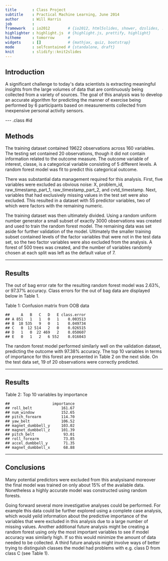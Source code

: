 ```yaml
---
title       : Class Project
subtitle    : Practical Machine Learning, June 2014
author      : Will Harris
job         : 
framework   : io2012        # {io2012, html5slides, shower, dzslides, ...}
highlighter : highlight.js  # {highlight.js, prettify, highlight}
hitheme     : tomorrow      # 
widgets     : []            # {mathjax, quiz, bootstrap}
mode        : selfcontained # {standalone, draft}
knit        : slidify::knit2slides
---
```


## Introduction

A significant challenge to today's data scientists is extracting meaningful insights from the large volumes of data that are continuously being collected from a variety of sources.   The goal of this analysis was to develop an accurate algorithm for predicting the manner of exercise being performed by 6 participants based on measurements collected from inexpensive personal activity sensors.


--- .class #id 

## Methods

<p>The training dataset contained 19622 observations across 160 variables.  The testing set contained 20 observations, though it did not contain information related to the outcome measure.  The outcome variable of interest, classe, is a categorical variable consisting of 5 different levels.   A random forest model was fit to predict this categorical outcome.</p>
<p>
There was substantial data management required for this analysis.  First, five variables were excluded as obvious noise: X, problem_id, raw_timestamp_part_1, raw_timestamp_part_2, and cvtd_timestamp.  Next, variables that had exclusively missing values in the test set were also excluded.  This resulted in a dataset with 55 predictor variables, two of which were factors with the remaining numeric. </p>

<p>The training dataset was then ultimately divided.  Using a random uniform number generator a small subset of exactly 3000 observations was created and used to train the random forest model.  The remaining data was set aside for further validation of the model.  Ultimately the smaller training subset contained levels of the factor variables that were not in the test data set, so the two factor variables were also excluded from the analysis.  A forest of 500 trees was created, and the number of variables randomly chosen at each split was left as the default value of 7.</p>



---
## Results
The out of bag error rate for the resulting random forest model was 2.63%, or 97.37% accuracy.  Class errors for the out of bag data are displayed below in Table 1.

Table 1: Confusion matrix from OOB data

```
##     A   B   C   D   E class.error
## A 851   1   1   0   1    0.003513
## B  18 535   9   0   1    0.049734
## C   0  12 514   2   0    0.026515
## D   1   0  22 469   2    0.050607
## E   0   1   2   6 552    0.016043
```
The random forest model performed similarly well on the validation dataset, predicting the outcome with 97.38% accuracy.  The top 10 variables in terms of importance for this forest are presented in Table 2 on the next slide.  On the test data set, 19 of 20 observations were correctly predicted.

---
## Results

Table 2: Top 10 variables by importance

```
##                   importance
## roll_belt             161.67
## num_window            152.65
## pitch_forearm         114.70
## yaw_belt              106.52
## magnet_dumbbell_y     103.02
## magnet_dumbbell_z     101.39
## pitch_belt             93.01
## roll_forearm           73.85
## accel_dumbbell_y       71.35
## magnet_dumbbell_x      68.88
```

---
## Conclusions

<p>Many potential predictors were excluded from this analysisand moreover the final model was trained on only about 15% of the available data.  Nonetheless a highly accurate model was constructed using random forests.  
</p>
<p>Going forward several more investigative analyses could be performed.  For example this data could be further explored using a complete case analysis, which would yeild information about the predictive importance of the variables that were excluded in this analysis due to a large number of missing values.  Another additional future analysis might be creating a random forest using only the most important variables to see if model accuracy was similarly high.  If so this would minimize the amount of data needed to be collected.  A third future analysis might involve ways of better trying to distinguish classes the model had problems with e.g. class D from class C (see Table 1).
</p>


